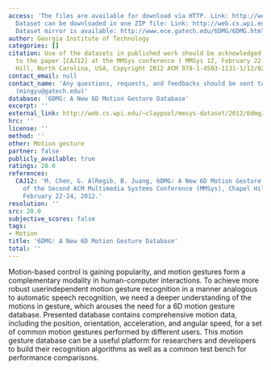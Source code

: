 ```yaml
---
access: 'The files are available for download via HTTP. Link: http://web.cs.wpi.edu/~claypool/mmsys-dataset/2012/6dmg/
  Dataset can be downloaded in one ZIP file: Link: http://web.cs.wpi.edu/~claypool/mmsys-dataset/2012/6dmg/MotionGesture_042511.rar
  Dataset mirror is available: http://www.ece.gatech.edu/6DMG/6DMG.html'
author: Georgia Institute of Technology
categories: []
citation: Use of the datasets in published work should be acknowledged by a full citation
  to the paper [CAJ12] at the MMSys conference ( MMSys 12, February 22-24, Chapel
  Hill, North Carolina, USA, Copyright 2012 ACM 978-1-4503-1131-1/12/02).
contact_email: null
contact_name: 'Any questions, requests, and feedbacks should be sent to: Mingyu Chen
  (mingyu@gatech.edu)'
database: '6DMG: A New 6D Motion Gesture Database'
excerpt: ''
external_link: http://web.cs.wpi.edu/~claypool/mmsys-dataset/2012/6dmg/
hrc: ''
license: ''
method: ''
other: Motion gesture
partner: false
publicly_available: true
ratings: 28.0
references:
  CAJ12: 'M. Chen, G. AlRegib, B. Juang, 6DMG: A New 6D Motion Gesture Database, Proceedings
    of the Second ACM Multimedia Systems Conference (MMSys), Chapel Hill, NC, USA,
    February 22-24, 2012.'
resolution: ''
src: 20.0
subjective_scores: false
tags:
- Motion
title: '6DMG: A New 6D Motion Gesture Database'
total: ''
---
```


Motion-based control is gaining popularity, and motion gestures form a complementary modality in human-computer interactions. To achieve more robust userindependent motion gesture recognition in a manner analogous to automatic speech recognition, we need a deeper understanding of the motions in gesture, which arouses the need for a 6D motion gesture database. Presented database contains comprehensive motion data, including the position, orientation, acceleration, and angular speed, for a set of common motion gestures performed by different users. This motion gesture database can be a useful platform for researchers and developers to build their recognition algorithms as well as a common test bench for performance comparisons.